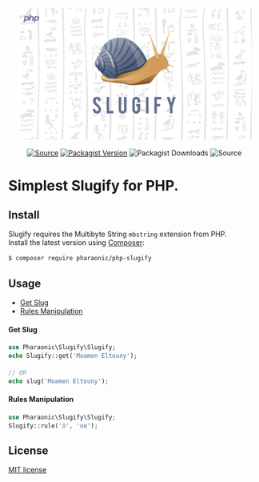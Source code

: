 <p align="center"><a href="https://pharaonic.io" target="_blank"><img src="https://raw.githubusercontent.com/Pharaonic/logos/main/php/slugify.jpg" width="470"></a></p>

<p align="center">
<a href="https://github.com/Pharaonic/php-slugify" target="_blank"><img src="http://img.shields.io/badge/source-pharaonic/php--slugify-blue.svg?style=flat-square" alt="Source"></a> <a href="https://packagist.org/packages/pharaonic/php-slugify" target="_blank"><img src="https://img.shields.io/packagist/v/pharaonic/php-slugify?style=flat-square" alt="Packagist Version"></a>
<img src="https://img.shields.io/packagist/dt/pharaonic/php-slugify?style=flat-square" alt="Packagist Downloads"> <img src="http://img.shields.io/badge/license-MIT-brightgreen.svg?style=flat-square" alt="Source">
</p>


# Simplest Slugify for PHP.


## Install

Slugify requires the Multibyte String `mbstring` extension from PHP.<br>
Install the latest version using [Composer](https://getcomposer.org/):

```bash
$ composer require pharaonic/php-slugify
```



## Usage

- [Get Slug](#GS)
- [Rules Manipulation](#RM)



<a name="GS"></a>

#### Get Slug

```php
use Pharaonic\Slugify\Slugify;
echo Slugify::get('Moamen Eltouny');

// OR
echo slug('Moamen Eltouny');
```





<a name="RM"></a>

#### Rules Manipulation

```php
use Pharaonic\Slugify\Slugify;
Slugify::rule('ö', 'oe');
```






## License

[MIT license](LICENSE.md)
